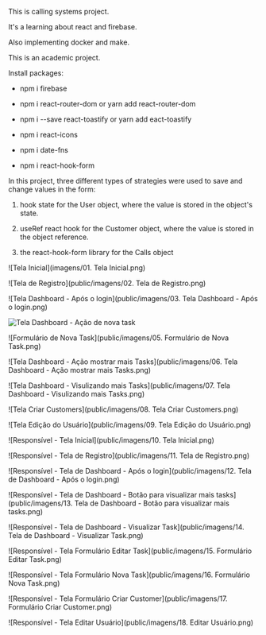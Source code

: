 This is calling systems project.

It's a learning about react and firebase.

Also implementing docker and make.

This is an academic project.

Install packages:

- npm i firebase

- npm i react-router-dom or yarn add react-router-dom

- npm i --save react-toastify or yarn add eact-toastify

- npm i react-icons

- npm i date-fns

- npm i react-hook-form



In this project, three different types of strategies were used to save and change values in the form:

1. hook state for the User object, where the value is stored in the object's state.

2. useRef react hook for the Customer object, where the value is stored in the object reference.

3. the react-hook-form library for the Calls object



![Tela Inicial](imagens/01. Tela Inicial.png)

![Tela de Registro](public/imagens/02. Tela de Registro.png)

![Tela Dashboard - Após o login](public/imagens/03. Tela Dashboard - Após o login.png)

![Tela Dashboard - Ação de nova task](https://github.com/davidbehling/calling-systems/blob/main/public/images/03.%20Tela%20Dashboard%20-%20Ap%C3%B3s%20o%20login.png)

![Formulário de Nova Task](public/imagens/05. Formulário de Nova Task.png)

![Tela Dashboard - Ação mostrar mais Tasks](public/imagens/06. Tela Dashboard - Ação mostrar mais Tasks.png)

![Tela Dashboard - Visulizando mais Tasks](public/imagens/07. Tela Dashboard - Visulizando mais Tasks.png)

![Tela Criar Customers](public/imagens/08. Tela Criar Customers.png)

![Tela Edição do Usuário](public/imagens/09. Tela Edição do Usuário.png)



![Responsível - Tela Inicial](public/imagens/10. Tela Inicial.png)

![Responsível - Tela de Registro](public/imagens/11. Tela de Registro.png)

![Responsível - Tela de Dashboard - Após o login](public/imagens/12. Tela de Dashboard - Após o login.png)

![Responsível - Tela de Dashboard -  Botão para visualizar mais tasks](public/imagens/13. Tela de Dashboard -  Botão para visualizar mais tasks.png)

![Responsível - Tela de Dashboard - Visualizar Task](public/imagens/14. Tela de Dashboard - Visualizar Task.png)

![Responsível - Tela Formulário Editar Task](public/imagens/15. Formulário Editar Task.png)

![Responsível - Tela Formulário Nova Task](public/imagens/16. Formulário Nova Task.png)

![Responsível - Tela Formulário Criar Customer](public/imagens/17. Formulário Criar Customer.png)

![Responsível - Tela Editar Usuário](public/imagens/18. Editar Usuário.png)


